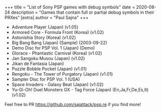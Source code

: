 +++
title = "List of Sony PSP games with debug symbols"
date = 2020-08-24
description = "Games that contain full or partial debug symbols in their PRXes"
[extra]
author = "Paul Sajna"
+++

- Adventure Player (Japan) (v1.05)
- Armored Core - Formula Front (Korea) (v1.02)
- Astonishia Story (Korea) (v1.02)
- Big Bang Bang (Japan) (Sample) (2003-09-22)
- Demo Disc for PSP Vol. 1 (Japan) (Demo)
- Glorace - Phantastic Carnival (Korea) (v1.02)
- Jan Sangoku Musou (Japan) (v1.02)
- Jikan de Fantasia (Japan)
- Puzzle Bobble Pocket (Japan) (v1.01)
- Rengoku - The Tower of Purgatory (Japan) (v1.01)
- Sampler Disc for PSP Vol. 1 (USA)
- Space Invaders - Galaxy Beat (Japan) (v1.02)
- Yu-Gi-Oh! Duel Monsters GX - Tag Force (Japan) (En,Ja,Fr,De,Es,It) (v1.02)

Feel free to PR https://github.com/sajattack/psp.re if you find more!
